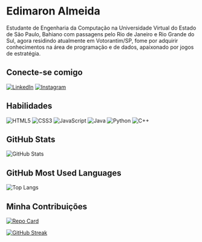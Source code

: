 # Edimaron Almeida

Estudante de Engenharia da Computação na Universidade Virtual do Estado de São Paulo, Bahiano com passagens pelo Rio de Janeiro e Rio Grande do Sul, agora residindo atualmente em Votorantim/SP, fome por adquirir conhecimentos na área de programação e de dados, apaixonado por jogos de estratégia.  

## Conecte-se comigo

[![LinkedIn](https://img.shields.io/badge/LinkedIn-000?style=for-the-badge&logo=linkedin&logoColor=0E76A8)](https://www.linkedin.com/in/edimaron-almeida/)
[![Instagram](https://img.shields.io/badge/Instagram-000?style=for-the-badge&logo=instagram)](https://www.instagram.com/edimaronalmeida/)

## Habilidades 

![HTML5](https://img.shields.io/badge/HTML5-000?style=for-the-badge&logo=html5)
![CSS3](https://img.shields.io/badge/CSS3-000?style=for-the-badge&logo=css3&logoColor=264CE4)
![JavaScript](https://img.shields.io/badge/JavaScript-000?style=for-the-badge&logo=javascript)
![Java](https://img.shields.io/badge/Java-000?style=for-the-badge&logo=java)
![Python](https://img.shields.io/badge/Python-000?style=for-the-badge&logo=python)
![C++](https://img.shields.io/badge/C%2B%2B-000?style=for-the-badge&logo=c%2B%2B&logoColor=00599C)

## GitHub Stats

![GitHub Stats](https://github-readme-stats.vercel.app/api?username=edimaron&theme=transparent&bg_color=000&border_color=30A3DC&show_icons=true&icon_color=30A3DC&title_color=BLUE&text_color=FFF)

## GitHub Most Used Languages

![Top Langs](https://github-readme-stats-git-masterrstaa-rickstaa.vercel.app/api/top-langs/?username=edimaron&bg_color=000&border_color=30A3DC&title_color=BLUE&text_color=FFF)


## Minha Contribuições

[![Repo Card](https://github-readme-stats.vercel.app/api/pin/?username=edimaron&repo=dio-lab-open-source&bg_color=000&border_color=30A3DC&show_icons=true&icon_color=30A3DC&title_color=BLUE&text_color=FFF)](https://github.com/edimaron/dio-lab-open-source)

[![GitHub Streak](https://streak-stats.demolab.com/?user=edimaron&theme=bear&background=000&border=30A3DC&dates=FFF)](https://git.io/edimaron)
